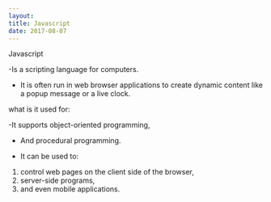 ```yaml
---
layout:
title: Javascript
date: 2017-08-07
---
```


Javascript

-Is a scripting language for computers.

- It is often run in web browser applications to create dynamic content like a popup message or a live clock. 

what is it used for:

-It supports object-oriented programming,

- And procedural programming.

- It can be used to:
1. control web pages on the client side of the browser,
2. server-side programs,
3. and even mobile applications.


